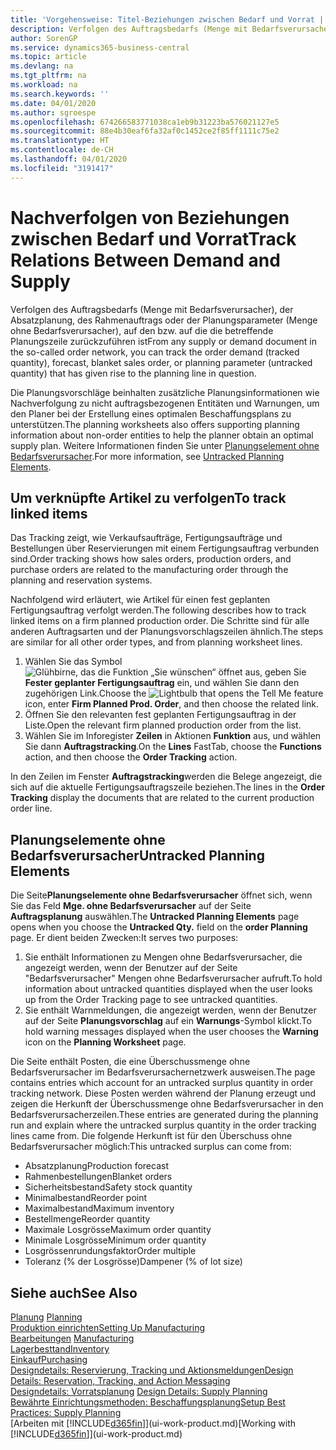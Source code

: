 ```yaml
---
title: 'Vorgehensweise: Titel-Beziehungen zwischen Bedarf und Vorrat | Microsoft Docs'
description: Verfolgen des Auftragsbedarfs (Menge mit Bedarfsverursacher), der Absatzplanung, des Rahmenauftrags oder der Planungsparameter (Menge ohne Bedarfsverursacher), auf den bzw. auf die die betreffende Planungszeile zurückzuführen ist
author: SorenGP
ms.service: dynamics365-business-central
ms.topic: article
ms.devlang: na
ms.tgt_pltfrm: na
ms.workload: na
ms.search.keywords: ''
ms.date: 04/01/2020
ms.author: sgroespe
ms.openlocfilehash: 674266583771038ca1eb9b31223ba576021127e5
ms.sourcegitcommit: 88e4b30eaf6fa32af0c1452ce2f85ff1111c75e2
ms.translationtype: HT
ms.contentlocale: de-CH
ms.lasthandoff: 04/01/2020
ms.locfileid: "3191417"
---
```

# <a name="track-relations-between-demand-and-supply"></a><span data-ttu-id="1f901-103">Nachverfolgen von Beziehungen zwischen Bedarf und Vorrat</span><span class="sxs-lookup"><span data-stu-id="1f901-103">Track Relations Between Demand and Supply</span></span>
<span data-ttu-id="1f901-104">Verfolgen des Auftragsbedarfs (Menge mit Bedarfsverursacher), der Absatzplanung, des Rahmenauftrags oder der Planungsparameter (Menge ohne Bedarfsverursacher), auf den bzw. auf die die betreffende Planungszeile zurückzuführen ist</span><span class="sxs-lookup"><span data-stu-id="1f901-104">From any supply or demand document in the so-called order network, you can track the order demand (tracked quantity), forecast, blanket sales order, or planning parameter (untracked quantity) that has given rise to the planning line in question.</span></span>

<span data-ttu-id="1f901-105">Die Planungsvorschläge beinhalten zusätzliche Planungsinformationen wie  Nachverfolgung zu nicht auftragsbezogenen Entitäten und  Warnungen, um den Planer bei der Erstellung eines optimalen Beschaffungsplans zu unterstützen.</span><span class="sxs-lookup"><span data-stu-id="1f901-105">The planning worksheets also offers supporting planning information about non-order entities to help the planner obtain an optimal supply plan.</span></span> <span data-ttu-id="1f901-106">Weitere Informationen finden Sie unter [Planungselement ohne Bedarfsverursacher](production-how-track-demand-supply.md#untracked-planning-elements).</span><span class="sxs-lookup"><span data-stu-id="1f901-106">For more information, see [Untracked Planning Elements](production-how-track-demand-supply.md#untracked-planning-elements).</span></span>

## <a name="to-track-linked-items"></a><span data-ttu-id="1f901-107">Um verknüpfte Artikel zu verfolgen</span><span class="sxs-lookup"><span data-stu-id="1f901-107">To track linked items</span></span>
<span data-ttu-id="1f901-108">Das Tracking zeigt, wie Verkaufsaufträge, Fertigungsaufträge und Bestellungen über Reservierungen mit einem Fertigungsauftrag verbunden sind.</span><span class="sxs-lookup"><span data-stu-id="1f901-108">Order tracking shows how sales orders, production orders, and purchase orders are related to the manufacturing order through the planning and reservation systems.</span></span>

<span data-ttu-id="1f901-109">Nachfolgend wird erläutert, wie Artikel für einen fest geplanten Fertigungsauftrag verfolgt werden.</span><span class="sxs-lookup"><span data-stu-id="1f901-109">The following describes how to track linked items on a firm planned production order.</span></span> <span data-ttu-id="1f901-110">Die Schritte sind für alle anderen Auftragsarten und der Planungsvorschlagszeilen ähnlich.</span><span class="sxs-lookup"><span data-stu-id="1f901-110">The steps are similar for all other order types, and from planning worksheet lines.</span></span>

1. <span data-ttu-id="1f901-111">Wählen Sie das Symbol ![Glühbirne, das die Funktion „Sie wünschen“ öffnet](media/ui-search/search_small.png "Tell Me-Funktion") aus, geben Sie **Fester geplanter Fertigungsauftrag** ein, und wählen Sie dann den zugehörigen Link.</span><span class="sxs-lookup"><span data-stu-id="1f901-111">Choose the ![Lightbulb that opens the Tell Me feature](media/ui-search/search_small.png "Tell me what you want to do") icon, enter **Firm Planned Prod. Order**, and then choose the related link.</span></span>
2. <span data-ttu-id="1f901-112">Öffnen Sie den relevanten fest geplanten Fertigungsauftrag in der Liste.</span><span class="sxs-lookup"><span data-stu-id="1f901-112">Open the relevant firm planned production order from the list.</span></span>
3. <span data-ttu-id="1f901-113">Wählen Sie im Inforegister **Zeilen** in Aktionen **Funktion** aus, und wählen Sie dann **Auftragstracking**.</span><span class="sxs-lookup"><span data-stu-id="1f901-113">On the **Lines** FastTab, choose the **Functions** action, and then choose the **Order Tracking** action.</span></span>

<span data-ttu-id="1f901-114">In den Zeilen im Fenster **Auftragstracking**werden die Belege angezeigt, die sich auf die aktuelle Fertigungsauftragszeile beziehen.</span><span class="sxs-lookup"><span data-stu-id="1f901-114">The lines in the **Order Tracking** display the documents that are related to the current production order line.</span></span>

## <a name="untracked-planning-elements"></a><span data-ttu-id="1f901-115">Planungselemente ohne Bedarfsverursacher</span><span class="sxs-lookup"><span data-stu-id="1f901-115">Untracked Planning Elements</span></span>
<span data-ttu-id="1f901-116">Die Seite**Planungselemente ohne Bedarfsverursacher** öffnet sich, wenn Sie das Feld **Mge. ohne Bedarfsverursacher** auf der Seite **Auftragsplanung** auswählen.</span><span class="sxs-lookup"><span data-stu-id="1f901-116">The **Untracked Planning Elements** page opens when you choose the **Untracked Qty.** field on the **order Planning** page.</span></span> <span data-ttu-id="1f901-117">Er dient beiden Zwecken:</span><span class="sxs-lookup"><span data-stu-id="1f901-117">It serves two purposes:</span></span>

1. <span data-ttu-id="1f901-118">Sie enthält Informationen zu Mengen ohne Bedarfsverursacher, die angezeigt werden, wenn der Benutzer auf der Seite "Bedarfsverursacher" Mengen ohne Bedarfsverursacher aufruft.</span><span class="sxs-lookup"><span data-stu-id="1f901-118">To hold information about untracked quantities displayed when the user looks up from the Order Tracking page to see untracked quantities.</span></span>
2. <span data-ttu-id="1f901-119">Sie enthält Warnmeldungen, die angezeigt werden, wenn der Benutzer auf der Seite **Planungsvorschlag** auf ein **Warnungs**-Symbol klickt.</span><span class="sxs-lookup"><span data-stu-id="1f901-119">To hold warning messages displayed when the user chooses the **Warning** icon on the **Planning Worksheet** page.</span></span>

<span data-ttu-id="1f901-120">Die Seite enthält Posten, die eine Überschussmenge ohne Bedarfsverursacher im Bedarfsverursachernetzwerk ausweisen.</span><span class="sxs-lookup"><span data-stu-id="1f901-120">The page contains entries which account for an untracked surplus quantity in order tracking network.</span></span> <span data-ttu-id="1f901-121">Diese Posten werden während der Planung erzeugt und zeigen die Herkunft der Überschussmenge ohne Bedarfsverursacher in den Bedarfsverursacherzeilen.</span><span class="sxs-lookup"><span data-stu-id="1f901-121">These entries are generated during the planning run and explain where the untracked surplus quantity in the order tracking lines came from.</span></span> <span data-ttu-id="1f901-122">Die folgende Herkunft ist für den Überschuss ohne Bedarfsverursacher möglich:</span><span class="sxs-lookup"><span data-stu-id="1f901-122">This untracked surplus can come from:</span></span>

- <span data-ttu-id="1f901-123">Absatzplanung</span><span class="sxs-lookup"><span data-stu-id="1f901-123">Production forecast</span></span>
- <span data-ttu-id="1f901-124">Rahmenbestellungen</span><span class="sxs-lookup"><span data-stu-id="1f901-124">Blanket orders</span></span>
- <span data-ttu-id="1f901-125">Sicherheitsbestand</span><span class="sxs-lookup"><span data-stu-id="1f901-125">Safety stock quantity</span></span>
- <span data-ttu-id="1f901-126">Minimalbestand</span><span class="sxs-lookup"><span data-stu-id="1f901-126">Reorder point</span></span>
- <span data-ttu-id="1f901-127">Maximalbestand</span><span class="sxs-lookup"><span data-stu-id="1f901-127">Maximum inventory</span></span>
- <span data-ttu-id="1f901-128">Bestellmenge</span><span class="sxs-lookup"><span data-stu-id="1f901-128">Reorder quantity</span></span>
- <span data-ttu-id="1f901-129">Maximale Losgrösse</span><span class="sxs-lookup"><span data-stu-id="1f901-129">Maximum order quantity</span></span>
- <span data-ttu-id="1f901-130">Minimale Losgrösse</span><span class="sxs-lookup"><span data-stu-id="1f901-130">Minimum order quantity</span></span>
- <span data-ttu-id="1f901-131">Losgrössenrundungsfaktor</span><span class="sxs-lookup"><span data-stu-id="1f901-131">Order multiple</span></span>
- <span data-ttu-id="1f901-132">Toleranz (% der Losgrösse)</span><span class="sxs-lookup"><span data-stu-id="1f901-132">Dampener (% of lot size)</span></span>

## <a name="see-also"></a><span data-ttu-id="1f901-133">Siehe auch</span><span class="sxs-lookup"><span data-stu-id="1f901-133">See Also</span></span>  
<span data-ttu-id="1f901-134">[Planung](production-planning.md) </span><span class="sxs-lookup"><span data-stu-id="1f901-134">[Planning](production-planning.md) </span></span>  
[<span data-ttu-id="1f901-135">Produktion einrichten</span><span class="sxs-lookup"><span data-stu-id="1f901-135">Setting Up Manufacturing</span></span>](production-configure-production-processes.md)  
<span data-ttu-id="1f901-136">[Bearbeitungen](production-manage-manufacturing.md)  </span><span class="sxs-lookup"><span data-stu-id="1f901-136">[Manufacturing](production-manage-manufacturing.md)  </span></span>  
[<span data-ttu-id="1f901-137">Lagerbesttand</span><span class="sxs-lookup"><span data-stu-id="1f901-137">Inventory</span></span>](inventory-manage-inventory.md)  
[<span data-ttu-id="1f901-138">Einkauf</span><span class="sxs-lookup"><span data-stu-id="1f901-138">Purchasing</span></span>](purchasing-manage-purchasing.md)  
[<span data-ttu-id="1f901-139">Designdetails: Reservierung, Tracking und Aktionsmeldungen</span><span class="sxs-lookup"><span data-stu-id="1f901-139">Design Details: Reservation, Tracking, and Action Messaging</span></span>](design-details-reservation-order-tracking-and-action-messaging.md)  
<span data-ttu-id="1f901-140">[Designdetails: Vorratsplanung](design-details-supply-planning.md) </span><span class="sxs-lookup"><span data-stu-id="1f901-140">[Design Details: Supply Planning](design-details-supply-planning.md) </span></span>  
[<span data-ttu-id="1f901-141">Bewährte Einrichtungsmethoden: Beschaffungsplanung</span><span class="sxs-lookup"><span data-stu-id="1f901-141">Setup Best Practices: Supply Planning</span></span>](setup-best-practices-supply-planning.md)  
<span data-ttu-id="1f901-142">[Arbeiten mit [!INCLUDE[d365fin](includes/d365fin_md.md)]](ui-work-product.md)</span><span class="sxs-lookup"><span data-stu-id="1f901-142">[Working with [!INCLUDE[d365fin](includes/d365fin_md.md)]](ui-work-product.md)</span></span>

